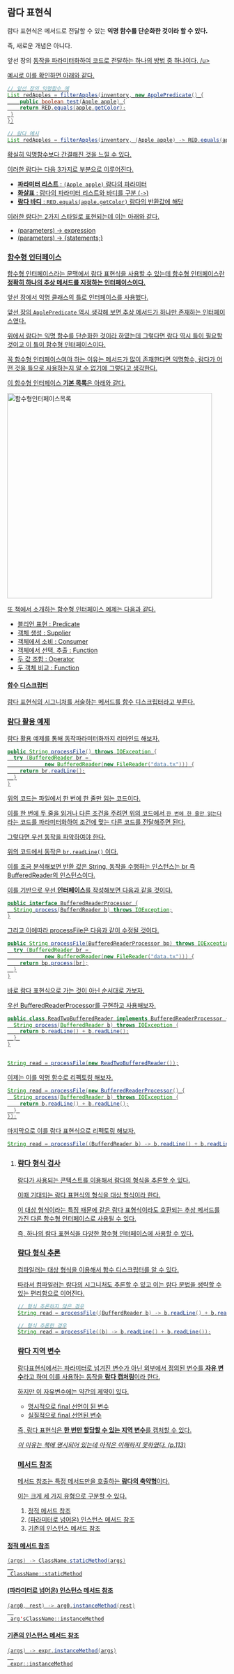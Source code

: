 ## 람다 표현식

람다 표현식은 메서드로 전달할 수 있는 **익명 함수를 단순화한 것이라 할 수 있다.**

즉, 새로운 개념은 아니다.

앞선 장의 <u>동작을 파라미터화하여 코드로 전달하는 하나의 방법 중 하나이다. /u>

예시로 이를 확인하면 아래와 같다.

```java
// 앞선 장의 익명함수 예
List redApples = filterApples(inventory, new ApplePredicate() {
 	public boolean test(Apple apple) {
 	return RED.equals(apple.getColor);
 }
})

// 람다 예시
List redApples = filterApples(inventory, (Apple apple) -> RED.equals(apple.getColor));
```

확실히 익명함수보다 간결해진 것을 느낄 수 있다.



이러한 람다는 다음 3가지로 부분으로 이루어진다.

+ **파라미터 리스트** : `(Apple apple)` 람다의 파라미터
+ **화살표** : 람다의 파라미터 리스트와 바디를 구분 (`->`)
+ **람다 바디** : `RED.equals(apple.getColor)` 람다의 반환값에 해당

이러한 람다는 2가지 스타일로 표현되는데 이는 아래와 같다.

+ (parameters) -> expression
+ (parameters) -> {statements;}



### 함수형 인터페이스

함수형 인터페이스라는 문맥에서 람다 표현식을 사용할 수 있는데 함수형 인터페이스란 **정확히 하나의 추상 메서드를  지정하는 인터페이스이다.**

앞선 장에서 익명 클래스의 틀로 인터페이스를 사용했다.

앞선 장의 `ApplePredicate` 역시 생각해 보면 추상 메서드가 하나만 존재하는 인터페이스였다.

위에서 람다는 익명 함수를 단순화한 것이라 하였는데 그렇다면 람다 역시 틀이 필요할 것이고 <u>이 틀이 함수형 인터페이스이다.</u>

꼭 함수형 인터페이스여야 하는 이유는 메서드가 많이 존재한다면 익명함수, 람다가 어떤 것을 틀으로 사용하는지 알 수 없기에 그렇다고 생각한다.



이 함수형 인터페이스 **기본 목록**은 아래와 같다.

<img width="470" alt="함수형인터페이스목록" src="https://user-images.githubusercontent.com/102807742/212589957-5451a1a5-0ea3-4121-a78c-2fdaa91c3366.png">



또 책에서 소개하는 함수형 인터페이스 예제는 다음과 같다.

+ 블리언 표현 : Predicate
+ 객체 생성 : Supplier
+ 객체에서 소비 : Consumer
+ 객체에서 선택, 추출 : Function
+ 두 값 조합 : Operator
+ 두 객체 비교 : Function



#### 함수 디스크립터

람다 표현식의 시그니처를 서술하는 메서드를 함수 디스크립터라고 부른다.



### 람다 활용 예제

람다 활용 예제를 통해 동작파라미터화까지 리마인드 해보자.

```java
public String processFile() throws IOException {
  try (BufferedReader br = 
      		new BufferedReader(new FileReader("data.tx"))) {
    return br.readLine();
  }
}
```

위의 코드는 파일에서 한 번에 한 줄만 읽는 코드이다.

이를 한 번에 두 줄을 읽거나 다른 조건을 주려면 위의 코드에서 `한 번에 한 줄만 읽는다`라는 코드를 파라미터화하여 조건에 맞는 다른 코드를 전달해주면 된다.

그렇다면 우선 동작을 파악하여야 한다.

위의 코드에서 동작은 `br.readLine()` 이다.

이를 조금 분석해보면 반환 값은 String, 동작을 수행하는 인스턴스는 br 즉 BufferedReader의 인스턴스이다.

이를 기반으로 우선 **인터페이스**를 작성해보면 다음과 같을 것이다.

```java
public interface BufferedReaderProcessor {
  String process(BufferdReader b) throws IOException;
}
```

그리고 이에따라 processFile은 다음과 같이 수정될 것이다.

```java
public String processFile(BufferedReaderProcessor bp) throws IOException {
  try (BufferedReader br = 
      		new BufferedReader(new FileReader("data.tx"))) {
    return bp.process(br);
  }
}
```



바로 람다 표현식으로 가는 것이 아닌 순서대로 가보자.

 우선 <u>BufferedReaderProcessor를 구현하고 사용해보자.</u>

```java
public class ReadTwoBufferedReader implements BufferedReaderProcessor {
  String process(BufferedReader b) throws IOException {
    return b.readLine() + b.readLine();
  } 
}


String read = processFile(new ReadTwoBufferedReader());
```



이제는 이를 <u>익명 함수로 리펙토링 해보자.</u>

```java
String read = processFile(new BufferedReaderProcessor() {
  String process(BufferedReader b) throws IOException {
    return b.readLine() + b.readLine();
  } 
});
```



마지막으로 이를 <u>람다 표현식으로 리펙토링 해보자.</u>

```java
String read = processFile((BufferdReader b) -> b.readLine() + b.readLine());
```



1. ### 람다 형식 검사

   람다가 사용되는 콘텍스트를 이용해서 람다의 형식을 추론할 수 있다.

   이때 기대되는 람다 표현식의 형식을 대상 형식이라 한다.

   이 대상 형식이라는 특징 때문에 같은 람다 표형식이라도 호환되는 추상 메서드를 가진 다른 함수형 인터페이스로 사용될 수 있다.

   즉, 하나의 람다 표현식을 다양한 함수형 인터페이스에 사용할 수 있다.

   

   ### 람다 형식 추론

   컴파일러는 대상 형식을 이용해서 함수 디스크립터를  알 수 있다.

   따라서 컴파일러는 람다의 시그니처도 추론할 수 있고 이는 람다 문법을 생략할 수 있는 편리함으로 이어진다.

   ```java
   // 형식 추론하지 않은 경우
   String read = processFile((BufferdReader b) -> b.readLine() + b.readLine());
   
   // 형식 추론한 경우
   String read = processFile((b) -> b.readLine() + b.readLine());
   ```

   

   ### 람다 지역 변수

   람다표현식에서는 파라미터로 넘겨진 변수가 아닌 외부에서 정의된 변수를 **자유 변수**라고 하며 이를 사용하는 동작을 **람다 캡처링**이라 한다.

   하지만 이 자유변수에는 약간의 제약이 있다.

   + 명시적으로 final 선언이 된 변수
   + 실질적으로 final 선언된 변수

   즉, 람다 표현식은 **한 번만 할당할 수 있는 지역 변수**를 캡처할 수 있다.

   *이 이유는 책에 명시되어 있는데 아직은 이해하지 못하였다. (p.113)*

   

   ### 메서드 참조

   메서드 참조는 특정 메서드만을 호출하는 **람다의 축약형**이다.

   이는 크게 세 가지 유형으로 구분할 수 있다.

   1. 정적 메서드 참조
   2. (파라미터로 넘어온) 인스턴스 메서드 참조
   3. 기존의 인스턴스 메서드 참조



#### 정적 메서드 참조

```java
(args) -> ClassName.staticMethod(args)
  
 ClassName::staticMethod
```



#### (파라미터로 넘어온) 인스턴스 메서드 참조

```java
(arg0, rest) -> arg0.instanceMethod(rest)
  
 arg'sClassName::instanceMethod
```



#### 기존의 인스턴스 메서드 참조

```java
(args) -> expr.instanceMethod(args)
  
 expr::instanceMethod
```

